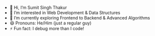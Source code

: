 - 👋 Hi, I’m Sumit Singh Thakur
- 👀 I’m interested in Web Development & Data Structures
- 🌱 I’m currently exploring Frontend to Backend & Advanced Algorithms
- 😄 Pronouns: He/Him (just a regular guy)
- ⚡ Fun fact: I debug more than I code!
